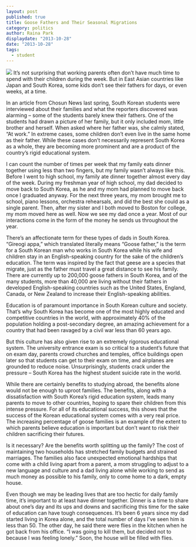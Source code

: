```yaml
---
layout: post
published: true
title: Goose Fathers and Their Seasonal Migrations
category: politics
author: Raina Park
displaydate: "2013-10-28"
date: "2013-10-28"
tags: 
  - student
---
```


![](http://karthijaygee.files.wordpress.com/2011/01/flok-of-birds-v-formation.jpg)
It’s not surprising that working parents often don’t have much time to spend with their children during the week. But in East Asian countries like Japan and South Korea, some kids don’t see their fathers for days, or even weeks, at a time. 

In an article from Chosun News last spring, South Korean students were interviewed about their families and what the reporters discovered was alarming – some of the students barely knew their fathers. One of the students had drawn a picture of her family, but it only included mom, little brother and herself. When asked where her father was, she calmly stated, “At work.” In extreme cases, some children don’t even live in the same home as their father. While these cases don’t necessarily represent South Korea as a whole, they are becoming more prominent and are a product of the country’s rigid educational system.

I can count the number of times per week that my family eats dinner together using less than two fingers, but my family wasn’t always like this. Before I went to high school, my family ate dinner together almost every day of the week. During my freshman year of high school, my dad decided to move back to South Korea, as he and my mom had planned to move back once I graduated anyway. For the next three years, my mom brought me to school, piano lessons, orchestra rehearsals, and did the best she could as a single parent. Then, after my sister and I both moved to Boston for college, my mom moved here as well. Now we see my dad once a year. Most of our interactions come in the form of the money he sends us throughout the year.

There’s an affectionate term for these types of dads in South Korea. “Gireogi appa,” which translated literally means “Goose father,” is the term for a South Korean man who works in South Korea while his wife and children stay in an English-speaking country for the sake of the children’s education. The term was inspired by the fact that geese are a species that migrate, just as the father must travel a great distance to see his family. There are currently up to 200,000 goose fathers in South Korea, and of the many students, more than 40,000 are living without their fathers in developed English-speaking countries such as the United States, England, Canada, or New Zealand to increase their English-speaking abilities.

Education is of paramount importance in South Korean culture and society. That’s why South Korea has become one of the most highly educated and competitive countries in the world, with approximately 40% of the population holding a post-secondary degree, an amazing achievement for a country that had been ravaged by a civil war less than 60 years ago. 

But this culture has also given rise to an extremely rigorous educational system. The university entrance exam is so critical to a student’s future that on exam day, parents crowd churches and temples, office buildings open later so that students can get to their exam on time, and airplanes are grounded to reduce noise. Unsurprisingly, students crack under the pressure – South Korea has the highest student suicide rate in the world. 

While there are certainly benefits to studying abroad, the benefits alone would not be enough to uproot families. The benefits, along with a dissatisfaction with South Korea’s rigid education system, leads many parents to move to other countries, hoping to spare their children from this intense pressure. For all of its educational success, this shows that the success of the Korean educational system comes with a very real price. The increasing percentage of goose families is an example of the extent to which parents believe education is important but don’t want to risk their children sacrificing their futures.

Is it necessary? Are the benefits worth splitting up the family? The cost of maintaining two households has stretched family budgets and strained marriages. The families also face unexpected emotional hardships that come with a child living apart from a parent, a mom struggling to adjust to a new language and culture and a dad living alone while working to send as much money as possible to his family, only to come home to a dark, empty house.

Even though we may be leading lives that are too hectic for daily family time, it’s important to at least have dinner together. Dinner is a time to share about one’s day and its ups and downs and sacrificing this time for the sake of education can have tough consequences. It’s been 6 years since my dad started living in Korea alone, and the total number of days I’ve seen him is less than 50. The other day, he said there were flies in the kitchen when he got back from his office. “I was going to kill them, but decided not to because I was feeling lonely.” Soon, the house will be filled with flies.